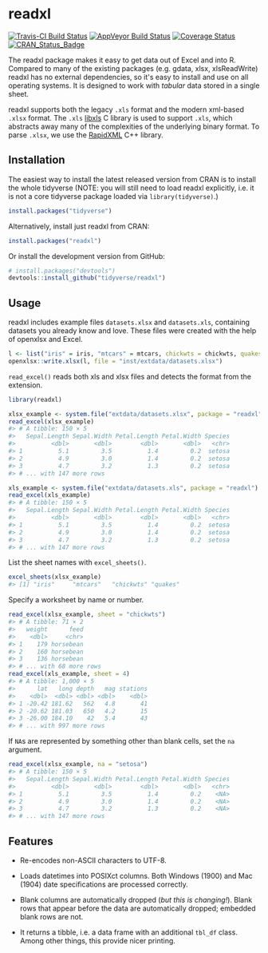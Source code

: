 
<!-- README.md is generated from README.Rmd. Please edit that file -->
readxl
======

[![Travis-CI Build Status](https://travis-ci.org/tidyverse/readxl.svg?branch=master)](https://travis-ci.org/tidyverse/readxl) [![AppVeyor Build Status](https://ci.appveyor.com/api/projects/status/github/tidyverse/readxl?branch=master&svg=true)](https://ci.appveyor.com/project/tidyverse/readxl) [![Coverage Status](https://img.shields.io/codecov/c/github/tidyverse/readxl/master.svg)](https://codecov.io/github/tidyverse/readxl?branch=master) [![CRAN\_Status\_Badge](https://www.r-pkg.org/badges/version/readxl)](https://cran.r-project.org/package=readxl)

The readxl package makes it easy to get data out of Excel and into R. Compared to many of the existing packages (e.g. gdata, xlsx, xlsReadWrite) readxl has no external dependencies, so it's easy to install and use on all operating systems. It is designed to work with *tabular* data stored in a single sheet.

readxl supports both the legacy `.xls` format and the modern xml-based `.xlsx` format. The `.xls` [libxls](http://sourceforge.net/projects/libxls/) C library is used to support `.xls`, which abstracts away many of the complexities of the underlying binary format. To parse `.xlsx`, we use the [RapidXML](http://rapidxml.sourceforge.net) C++ library.

Installation
------------

The easiest way to install the latest released version from CRAN is to install the whole tidyverse (NOTE: you will still need to load readxl explicitly, i.e. it is not a core tidyverse package loaded via `library(tidyverse)`.)

``` r
install.packages("tidyverse")
```

Alternatively, install just readxl from CRAN:

``` r
install.packages("readxl")
```

Or install the development version from GitHub:

``` r
# install.packages("devtools")
devtools::install_github("tidyverse/readxl")
```

Usage
-----

readxl includes example files `datasets.xlsx` and `datasets.xls`, containing datasets you already know and love. These files were created with the help of openxlsx and Excel.

``` r
l <- list("iris" = iris, "mtcars" = mtcars, chickwts = chickwts, quakes = quakes)
openxlsx::write.xlsx(l, file = "inst/extdata/datasets.xlsx")
```

`read_excel()` reads both xls and xlsx files and detects the format from the extension.

``` r
library(readxl)

xlsx_example <- system.file("extdata/datasets.xlsx", package = "readxl")
read_excel(xlsx_example)
#> # A tibble: 150 × 5
#>   Sepal.Length Sepal.Width Petal.Length Petal.Width Species
#>          <dbl>       <dbl>        <dbl>       <dbl>   <chr>
#> 1          5.1         3.5          1.4         0.2  setosa
#> 2          4.9         3.0          1.4         0.2  setosa
#> 3          4.7         3.2          1.3         0.2  setosa
#> # ... with 147 more rows

xls_example <- system.file("extdata/datasets.xls", package = "readxl")
read_excel(xls_example)
#> # A tibble: 150 × 5
#>   Sepal.Length Sepal.Width Petal.Length Petal.Width Species
#>          <dbl>       <dbl>        <dbl>       <dbl>   <chr>
#> 1          5.1         3.5          1.4         0.2  setosa
#> 2          4.9         3.0          1.4         0.2  setosa
#> 3          4.7         3.2          1.3         0.2  setosa
#> # ... with 147 more rows
```

List the sheet names with `excel_sheets()`.

``` r
excel_sheets(xlsx_example)
#> [1] "iris"     "mtcars"   "chickwts" "quakes"
```

Specify a worksheet by name or number.

``` r
read_excel(xlsx_example, sheet = "chickwts")
#> # A tibble: 71 × 2
#>   weight      feed
#>    <dbl>     <chr>
#> 1    179 horsebean
#> 2    160 horsebean
#> 3    136 horsebean
#> # ... with 68 more rows
read_excel(xls_example, sheet = 4)
#> # A tibble: 1,000 × 5
#>      lat   long depth   mag stations
#>    <dbl>  <dbl> <dbl> <dbl>    <dbl>
#> 1 -20.42 181.62   562   4.8       41
#> 2 -20.62 181.03   650   4.2       15
#> 3 -26.00 184.10    42   5.4       43
#> # ... with 997 more rows
```

If `NA`s are represented by something other than blank cells, set the `na` argument.

``` r
read_excel(xlsx_example, na = "setosa")
#> # A tibble: 150 × 5
#>   Sepal.Length Sepal.Width Petal.Length Petal.Width Species
#>          <dbl>       <dbl>        <dbl>       <dbl>   <chr>
#> 1          5.1         3.5          1.4         0.2    <NA>
#> 2          4.9         3.0          1.4         0.2    <NA>
#> 3          4.7         3.2          1.3         0.2    <NA>
#> # ... with 147 more rows
```

Features
--------

-   Re-encodes non-ASCII characters to UTF-8.

-   Loads datetimes into POSIXct columns. Both Windows (1900) and Mac (1904) date specifications are processed correctly.

-   Blank columns are automatically dropped (*but this is changing!*). Blank rows that appear before the data are automatically dropped; embedded blank rows are not.

-   It returns a tibble, i.e. a data frame with an additional `tbl_df` class. Among other things, this provide nicer printing.
